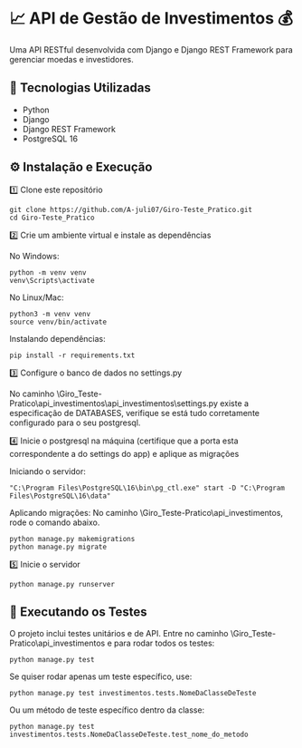 # 📈 API de Gestão de Investimentos 💰
Uma API RESTful desenvolvida com Django e Django REST Framework para gerenciar moedas e investidores.

## 🚀 Tecnologias Utilizadas

- Python
- Django
- Django REST Framework
- PostgreSQL 16

## ⚙ Instalação e Execução

1️⃣ Clone este repositório

```
git clone https://github.com/A-juli07/Giro-Teste_Pratico.git
cd Giro-Teste_Pratico
```

2️⃣ Crie um ambiente virtual e instale as dependências

No Windows:
```
python -m venv venv
venv\Scripts\activate
```

No Linux/Mac:
```
python3 -m venv venv
source venv/bin/activate
```

Instalando dependências:
```
pip install -r requirements.txt
```
3️⃣ Configure o banco de dados no settings.py

No caminho \Giro_Teste-Pratico\api_investimentos\api_investimentos\settings.py existe a especificação de DATABASES, verifique se está tudo corretamente configurado para o seu postgresql.


4️⃣ Inicie o postgresql na máquina (certifique que a porta esta correspondente a do settings do app) e aplique as migrações

Iniciando o servidor:
```
"C:\Program Files\PostgreSQL\16\bin\pg_ctl.exe" start -D "C:\Program Files\PostgreSQL\16\data"
```

Aplicando migrações:
No caminho \Giro_Teste-Pratico\api_investimentos, rode o comando abaixo.

```
python manage.py makemigrations
python manage.py migrate
```

5️⃣ Inicie o servidor

```
python manage.py runserver
```

## 🧪 Executando os Testes

O projeto inclui testes unitários e de API. Entre no caminho \Giro_Teste-Pratico\api_investimentos e para rodar todos os testes:

```
python manage.py test
```
Se quiser rodar apenas um teste específico, use:

```
python manage.py test investimentos.tests.NomeDaClasseDeTeste
```

Ou um método de teste específico dentro da classe:

```
python manage.py test investimentos.tests.NomeDaClasseDeTeste.test_nome_do_metodo
```
